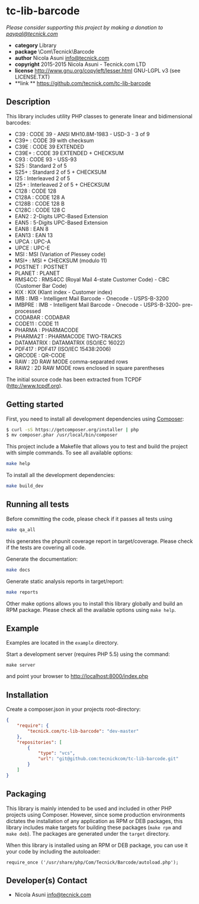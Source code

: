 # tc-lib-barcode

*Please consider supporting this project by making a donation to <paypal@tecnick.com>*

* **category**    Library
* **package**     \Com\Tecnick\Barcode
* **author**      Nicola Asuni <info@tecnick.com>
* **copyright**   2015-2015 Nicola Asuni - Tecnick.com LTD
* **license**     http://www.gnu.org/copyleft/lesser.html GNU-LGPL v3 (see LICENSE.TXT)
* **link **       https://github.com/tecnick.com/tc-lib-barcode

## Description

This library includes utility PHP classes to generate linear and bidimensional barcodes:

* C39        : CODE 39 - ANSI MH10.8M-1983 - USD-3 - 3 of 9
* C39+       : CODE 39 with checksum
* C39E       : CODE 39 EXTENDED
* C39E+      : CODE 39 EXTENDED + CHECKSUM
* C93        : CODE 93 - USS-93
* S25        : Standard 2 of 5
* S25+       : Standard 2 of 5 + CHECKSUM
* I25        : Interleaved 2 of 5
* I25+       : Interleaved 2 of 5 + CHECKSUM
* C128       : CODE 128
* C128A      : CODE 128 A
* C128B      : CODE 128 B
* C128C      : CODE 128 C
* EAN2       : 2-Digits UPC-Based Extension
* EAN5       : 5-Digits UPC-Based Extension
* EAN8       : EAN 8
* EAN13      : EAN 13
* UPCA       : UPC-A
* UPCE       : UPC-E
* MSI        : MSI (Variation of Plessey code)
* MSI+       : MSI + CHECKSUM (modulo 11)
* POSTNET    : POSTNET
* PLANET     : PLANET
* RMS4CC     : RMS4CC (Royal Mail 4-state Customer Code) - CBC (Customer Bar Code)
* KIX        : KIX (Klant index - Customer index)
* IMB        : IMB - Intelligent Mail Barcode - Onecode - USPS-B-3200
* IMBPRE     : IMB - Intelligent Mail Barcode - Onecode - USPS-B-3200- pre-processed
* CODABAR    : CODABAR
* CODE11     : CODE 11
* PHARMA     : PHARMACODE
* PHARMA2T   : PHARMACODE TWO-TRACKS
* DATAMATRIX : DATAMATRIX (ISO/IEC 16022)
* PDF417     : PDF417 (ISO/IEC 15438:2006)
* QRCODE     : QR-CODE
* RAW        : 2D RAW MODE comma-separated rows
* RAW2       : 2D RAW MODE rows enclosed in square parentheses

The initial source code has been extracted from TCPDF (<http://www.tcpdf.org>).


## Getting started

First, you need to install all development dependencies using [Composer](https://getcomposer.org/):

```bash
$ curl -sS https://getcomposer.org/installer | php
$ mv composer.phar /usr/local/bin/composer
```

This project include a Makefile that allows you to test and build the project with simple commands.
To see all available options:

```bash
make help
```

To install all the development dependencies:

```bash
make build_dev
```

## Running all tests

Before committing the code, please check if it passes all tests using

```bash
make qa_all
```
this generates the phpunit coverage report in target/coverage.
Please check if the tests are covering all code.

Generate the documentation:

```bash
make docs
```

Generate static analysis reports in target/report:

```bash
make reports
```

Other make options allows you to install this library globally and build an RPM package.
Please check all the available options using `make help`.


## Example

Examples are located in the `example` directory.

Start a development server (requires PHP 5.5) using the command:

```
make server
```

and point your browser to <http://localhost:8000/index.php>


## Installation

Create a composer.json in your projects root-directory:

```json
{
    "require": {
        "tecnick.com/tc-lib-barcode": "dev-master"
    },
    "repositories": [
        {
            "type": "vcs",
            "url": "git@github.com:tecnickcom/tc-lib-barcode.git"
        }
    ]
}
```


## Packaging

This library is mainly intended to be used and included in other PHP projects using Composer.
However, since some production environments dictates the installation of any application as RPM or DEB packages,
this library includes make targets for building these packages (`make rpm` and `make deb`).
The packages are generated under the `target` directory.

When this library is installed using an RPM or DEB package, you can use it your code by including the autoloader:
```
require_once ('/usr/share/php/Com/Tecnick/Barcode/autoload.php');
```

## Developer(s) Contact

* Nicola Asuni <info@tecnick.com>
